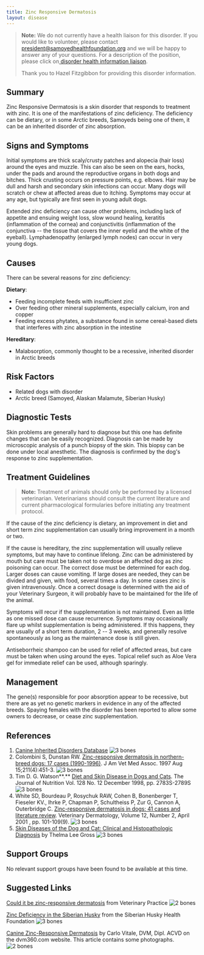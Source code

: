 ```yaml
---
title: Zinc Responsive Dermatosis
layout: disease
---
```


> **Note:** We do not currently have a health liaison for this disorder. If you would like to volunteer, please contact[ president@samoyedhealthfoundation.org](mailto:president@samoyedhealthfoundation.org?subject=Questions%20about%20becoming%20a%20Health%20Information%20Liaison%20or%20Reviewer) and we will be happy to answer any of your questions.
> For a description of the position, please click on[ disorder health information liaison](/become-a-health-information-liaison).
>
> Thank you to Hazel Fitzgibbon for providing this disorder information.

## Summary

Zinc Responsive Dermatosis is a skin disorder that responds to treatment
with zinc. It is one of the manifestations of zinc deficiency. The
deficiency can be dietary, or in some Arctic breeds, Samoyeds being one
of them, it can be an inherited disorder of zinc absorption.

## Signs and Symptoms

Initial symptoms are thick scaly/crusty patches and alopecia (hair loss)
around the eyes and muzzle. This can also be seen on the ears, hocks,
under the pads and around the reproductive organs in both dogs and
bitches. Thick crusting occurs on pressure points, e.g. elbows. Hair may
be dull and harsh and secondary skin infections can occur. Many dogs
will scratch or chew at affected areas due to itching. Symptoms may
occur at any age, but typically are first seen in young adult dogs.

Extended zinc deficiency can cause other problems, including lack of
appetite and ensuing weight loss, slow wound healing, keratitis
(inflammation of the cornea) and conjunctivitis (inflammation of the
conjunctiva -- the tissue that covers the inner eyelid and the white of
the eyeball). Lymphadenopathy (enlarged lymph nodes) can occur in very
young dogs.

## Causes

There can be several reasons for zinc deficiency:

**Dietary**:

- Feeding incomplete feeds with insufficient zinc
- Over feeding other mineral supplements, especially calcium, iron and
  copper
- Feeding excess phytates, a substance found in some cereal-based
  diets that interferes with zinc absorption in the intestine

**Hereditary**:

- Malabsorption, commonly thought to be a recessive, inherited
  disorder in Arctic breeds

## Risk Factors

- Related dogs with disorder
- Arctic breed (Samoyed, Alaskan Malamute, Siberian Husky)

## Diagnostic Tests

Skin problems are generally hard to diagnose but this one has definite
changes that can be easily recognized. Diagnosis can be made by
microscopic analysis of a punch biopsy of the skin. This biopsy can be
done under local anesthetic. The diagnosis is confirmed by the dog's
response to zinc supplementation.

## Treatment Guidelines

> **Note:** Treatment of animals should only be performed by a licensed
> veterinarian. Veterinarians should consult the current literature and
> current pharmacological formularies before initiating any treatment
> protocol.

If the cause of the zinc deficiency is dietary, an improvement in diet
and short term zinc supplementation can usually bring improvement in a
month or two.

If the cause is hereditary, the zinc supplementation will usually
relieve symptoms, but may have to continue lifelong. Zinc can be
administered by mouth but care must be taken not to overdose an affected
dog as zinc poisoning can occur. The correct dose must be determined for
each dog. Larger doses can cause vomiting. If large doses are needed,
they can be divided and given, with food, several times a day. In some
cases zinc is given intravenously. Once a correct dosage is determined
with the aid of your Veterinary Surgeon, it will probably have to be
maintained for the life of the animal.

Symptoms will recur if the supplementation is not maintained. Even as
little as one missed dose can cause recurrence. Symptoms may
occasionally flare up whilst supplementation is being administered. If
this happens, they are usually of a short term duration, 2 -- 3 weeks,
and generally resolve spontaneously as long as the maintenance dose is
still given.

Antiseborrheic shampoo can be used for relief of affected areas, but
care must be taken when using around the eyes. Topical relief such as
Aloe Vera gel for immediate relief can be used, although sparingly.

## Management

The gene(s) responsible for poor absorption appear to be recessive, but
there are as yet no genetic markers in evidence in any of the affected
breeds. Spaying females with the disorder has been reported to allow
some owners to decrease, or cease zinc supplementation.

## References

1. [Canine Inherited Disorders Database](http://cidd.discoveryspace.ca/disorder/zinc-responsive-dermatosis.html) ![3 bones](/img/3-bones.png)
2. Colombini S, Dunstan RW.
   [Zinc-responsive dermatosis in northern-breed dogs: 17 cases (1990-1996)](http://www.ncbi.nlm.nih.gov/sites/entrez?Db=PubMed&Cmd=ShowDetailView&TermToSearch=9267507&ordinalpos=11&itool=EntrezSystem2.PEntrez.Pubmed.Pubmed_ResultsPanel.Pubmed_RVDocSum).
   J Am Vet Med Assoc. 1997 Aug
   15;211(4):451-3. ![3 bones](/img/3-bones.png)
3. Tim D. G. Watson**.** [Diet and Skin Disease in Dogs and
   Cats](http://jn.nutrition.org/cgi/content/full/128/12/2783S).
   The Journal of Nutrition Vol. 128 No. 12 December 1998, pp.
   2783S-2789S ![3 bones](/img/3-bones.png)
4. White SD, Bourdeau P, Rosychuk RAW, Cohen B, Bonenberger T,
   Fieseler KV., Ihrke P, Chapman P, Schultheiss P, Zur G, Cannon
   A, Outerbridge C. [Zinc-responsive dermatosis in dogs: 41 cases and
   literature
   review](http://www.ncbi.nlm.nih.gov/sites/entrez?Db=pubmed&Cmd=ShowDetailView&TermToSearch=11360336&ordinalpos=1&itool=EntrezSystem2.PEntrez.Pubmed.Pubmed_ResultsPanel.Pubmed_RVAbstractPlus). Veterinary
   Dermatology, Volume 12, Number 2, April 2001 , pp.
   101-109(9). ![3 bones](/img/3-bones.png)
5. [Skin Diseases of the Dog and Cat: Clinical and Histopathologic
   Diagnosis](http://books.google.com/books?id=VKa2Wo3Wc-kC&pg=PA189&lpg=PA189&dq=%22zinc+responsive%22+dermatosis+in+%22northern+breed%22+dogs&source=web&ots=GafyyeyA1d&sig=iWrtG2I4y0qClRVxwkE26w5GmPU#PPA188,M1) by
   Thelma Lee Gross ![3 bones](/img/3-bones.png)

## Support Groups

No relevant support groups have been found to be available at this time.

## Suggested Links

[Could it be zinc-responsive dermatosis](https://veterinary-practice.com/article/could-it-be-zinc-responsive-dermatosis?fbclid=IwAR1NNLZXDQBCcidxxSI9W0TMZJ5ErN-lhYbmdO0wWNXRDw4B1vg4LaR3RFE) from Veterinary Practice ![2 bones](/img/2-bones.png)

[Zinc Deficiency in the Siberian Husky](https://siberianhusky.com/zinc-deficiency-serious-threat-on-huskies-health/)
from the Siberian Husky Health Foundation ![3 bones](/img/3-bones.png)

[Canine Zinc-Responsive Dermatosis](https://www.dvm360.com/view/canine-zinc-responsive-dermatosis)
by Carlo Vitale, DVM, Dipl. ACVD on the dvm360.com website. This
article contains some photographs. ![2 bones](/img/2-bones.png)

